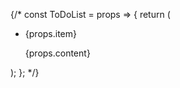 
{/* const ToDoList = props => {
  return (
    <div>
      <ul>
        <li>{props.item}</li>
        <p>{props.content}</p>
      </ul>
    </div>
  );
}; */}